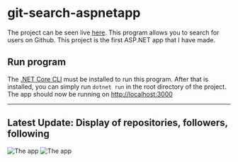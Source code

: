 # git-search-aspnetapp
The project can be seen live [here](http://git-aspnet-search.herokuapp.com/). This program allows you to search for users on Github. This project is the first ASP.NET app that I have made.
## Run program
The [.NET Core CLI](https://dotnet.microsoft.com/download) must be installed to run this program. After that is installed, you can simply run `dotnet run` in the root directory of the project. The app should now be running on [http://localhost:3000](http://localhost:3000)
***
## Latest Update: Display of repositories, followers, following
![The app](https://imgur.com/TDIhAKe.png)
![The app](https://imgur.com/y3trer9.png)